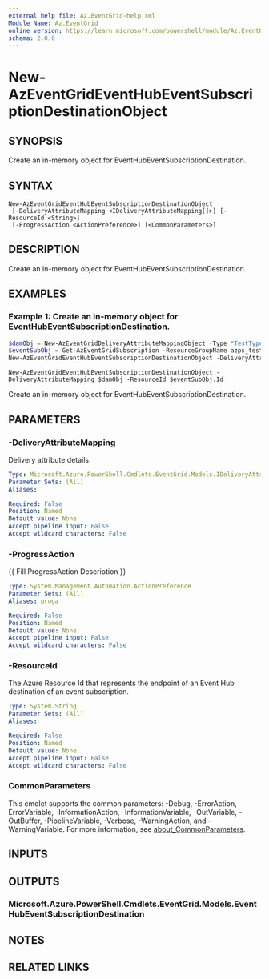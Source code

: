 ```yaml
---
external help file: Az.EventGrid-help.xml
Module Name: Az.EventGrid
online version: https://learn.microsoft.com/powershell/module/Az.EventGrid/new-azeventgrideventhubeventsubscriptiondestinationobject
schema: 2.0.0
---
```


# New-AzEventGridEventHubEventSubscriptionDestinationObject

## SYNOPSIS
Create an in-memory object for EventHubEventSubscriptionDestination.

## SYNTAX

```
New-AzEventGridEventHubEventSubscriptionDestinationObject
 [-DeliveryAttributeMapping <IDeliveryAttributeMapping[]>] [-ResourceId <String>]
 [-ProgressAction <ActionPreference>] [<CommonParameters>]
```

## DESCRIPTION
Create an in-memory object for EventHubEventSubscriptionDestination.

## EXAMPLES

### Example 1: Create an in-memory object for EventHubEventSubscriptionDestination.
```powershell
$damObj = New-AzEventGridDeliveryAttributeMappingObject -Type "TestType" -Name "TestName"
$eventSubObj = Get-AzEventGridSubscription -ResourceGroupName azps_test_group_eventgrid -DomainName azps-domain -TopicName azps-topic
New-AzEventGridEventHubEventSubscriptionDestinationObject -DeliveryAttributeMapping $damObj -ResourceId $eventSubObj.Id
```

```output
New-AzEventGridEventHubEventSubscriptionDestinationObject -DeliveryAttributeMapping $damObj -ResourceId $eventSubObj.Id
```

Create an in-memory object for EventHubEventSubscriptionDestination.

## PARAMETERS

### -DeliveryAttributeMapping
Delivery attribute details.

```yaml
Type: Microsoft.Azure.PowerShell.Cmdlets.EventGrid.Models.IDeliveryAttributeMapping[]
Parameter Sets: (All)
Aliases:

Required: False
Position: Named
Default value: None
Accept pipeline input: False
Accept wildcard characters: False
```

### -ProgressAction
{{ Fill ProgressAction Description }}

```yaml
Type: System.Management.Automation.ActionPreference
Parameter Sets: (All)
Aliases: proga

Required: False
Position: Named
Default value: None
Accept pipeline input: False
Accept wildcard characters: False
```

### -ResourceId
The Azure Resource Id that represents the endpoint of an Event Hub destination of an event subscription.

```yaml
Type: System.String
Parameter Sets: (All)
Aliases:

Required: False
Position: Named
Default value: None
Accept pipeline input: False
Accept wildcard characters: False
```

### CommonParameters
This cmdlet supports the common parameters: -Debug, -ErrorAction, -ErrorVariable, -InformationAction, -InformationVariable, -OutVariable, -OutBuffer, -PipelineVariable, -Verbose, -WarningAction, and -WarningVariable. For more information, see [about_CommonParameters](http://go.microsoft.com/fwlink/?LinkID=113216).

## INPUTS

## OUTPUTS

### Microsoft.Azure.PowerShell.Cmdlets.EventGrid.Models.EventHubEventSubscriptionDestination

## NOTES

## RELATED LINKS
